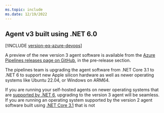 ```yaml
---
ms.topic: include
ms.date: 12/19/2022
---
```


## Agent v3 built using .NET 6.0

[!INCLUDE [version-eq-azure-devops](../../includes/version-eq-azure-devops.md)]

A preview of the new version 3 agent software is available from the [Azure Pipelines releases page on GitHub](https://github.com/microsoft/azure-pipelines-agent/releases), in the pre-release section.

The pipelines team is upgrading the agent software from .NET Core 3.1 to .NET 6 to support new Apple silicon hardware as well as newer operating systems like Ubuntu 22.04, or Windows on ARM64.

If you are running your self-hosted agents on newer operating systems that are [supported by .NET 6](https://github.com/dotnet/core/blob/main/release-notes/6.0/supported-os.md), upgrading to the version 3 agent will be seamless. If you are running an operating system supported by the version 2 agent software built using [.NET Core 3.1](https://github.com/dotnet/core/blob/main/release-notes/3.1/3.1-supported-os.md) that is not